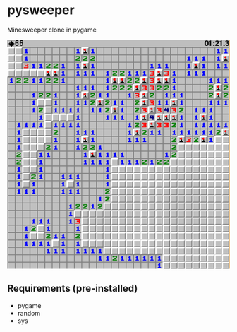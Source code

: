 # pysweeper
Minesweeper clone in pygame

![alt text](https://github.com/FergusGriggs/pysweeper/blob/master/screenshot0.png)

## Requirements (pre-installed)

- pygame
- random
- sys
